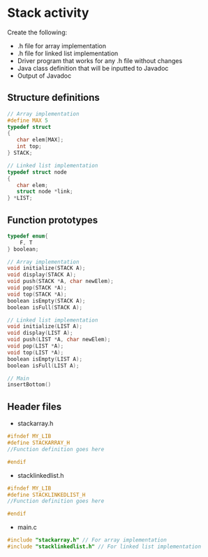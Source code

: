 # Stack activity

Create the following:

- .h file for array implementation
- .h file for linked list implementation
- Driver program that works for any .h file without changes
- Java class definition that will be inputted to Javadoc
- Output of Javadoc

## Structure definitions

```c
// Array implementation
#define MAX 5
typedef struct
{
   char elem[MAX];
   int top;
} STACK;

// Linked list implementation
typedef struct node
{
   char elem;
   struct node *link;
} *LIST;
```

## Function prototypes

```c
typedef enum{
    F, T
} boolean;

// Array implementation
void initialize(STACK A);
void display(STACK A);
void push(STACK *A, char newElem);
void pop(STACK *A);
void top(STACK *A);
boolean isEmpty(STACK A);
boolean isFull(STACK A);

// Linked list implementation
void initialize(LIST A);
void display(LIST A);
void push(LIST *A, char newElem);
void pop(LIST *A);
void top(LIST *A);
boolean isEmpty(LIST A);
boolean isFull(LIST A);

// Main
insertBottom()
```

## Header files

- stackarray.h

```c
#ifndef MY_LIB
#define STACKARRAY_H
//Function definition goes here

#endif
```

- stacklinkedlist.h

```c
#ifndef MY_LIB
#define STACKLINKEDLIST_H
//Function definition goes here

#endif
```

- main.c

```c
#include "stackarray.h" // For array implementation
#include "stacklinkedlist.h" // For linked list implementation
```
